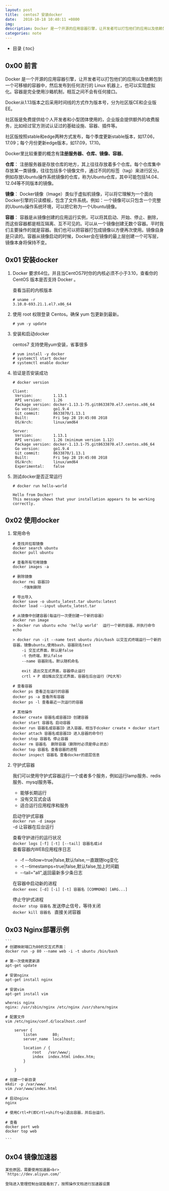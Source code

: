 ```yaml
---
layout: post
title:  centos7 安装docker
date:   2018-10-18 10:40:11 +0800
img:
description: Docker 是一个开源的应用容器引擎，让开发者可以打包他们的应用以及依赖包到一个可移植的容器中，然后发布到任何流行的 Linux 机器上，也可以实现虚拟化。容器是完全使用沙箱机制，相互之间不会有任何接口。
categories: note
---
```


* 目录
{:toc}

## 0x00 前言
Docker 是一个开源的应用容器引擎，让开发者可以打包他们的应用以及依赖包到一个可移植的容器中，然后发布到任何流行的 Linux 机器上，也可以实现虚拟化。容器是完全使用沙箱机制，相互之间不会有任何接口。

Docker从1.13版本之后采用时间线的方式作为版本号，分为社区版CE和企业版EE。

社区版是免费提供给个人开发者和小型团体使用的，企业版会提供额外的收费服务，比如经过官方测试认证过的基础设施、容器、插件等。

社区版按照stable和edge两种方式发布，每个季度更新stable版本，如17.06，17.09；每个月份更新edge版本，如17.09，17.10。

Docker里比较重要的概念有**注册服务器、仓库、镜像、容器**。

**仓库**： 注册服务器是存放仓库的地方，其上往往存放着多个仓库。每个仓库集中存放某一类镜像，往往包括多个镜像文件，通过不同的标签（tag）来进行区分。例如存放Ubuntu操作系统镜像的仓库，称为Ubuntu仓库，其中可能包括14.04、12.04等不同版本的镜像。

**镜像**： Docker镜像（Image）类似于虚拟机镜像，可以将它理解为一个面向Docker引擎的只读模板，包含了文件系统。例如：一个镜像可以只包含一个完整的Ubuntu操作系统环境，可以把它称为一个Ubuntu镜像。

**容器**： 容器是从镜像创建的应用运行实例，可以将其启动、开始、停止、删除，而这些容器都是相互隔离、互不可见的。可以从一个镜像创建无数个容器。平时我们主要操作的就是容器。我们也可以把容器打包成镜像以方便再次使用。镜像自身是只读的。容器从镜像启动的时候，Docker会在镜像的最上层创建一个可写层，镜像本身将保持不变。


## 0x01 安装docker

1. Docker 要求64位。并且当CentOS7时你的内核必须不小于3.10，查看你的CentOS 版本是否支持 Docker 。

    查看当前的内核版本

    ```
    # uname -r
    3.10.0-693.21.1.el7.x86_64
    ```

1. 使用 root 权限登录 Centos。确保 yum 包更新到最新。

   ```
   # yum -y update
   ```
1. 安装和启动docker

    centos7 支持使用yum安装，省事很多

    ```
    # yum install -y docker
    # systemctl start docker
    # systemctl enable docker
    ```
1. 验证是否安装成功
    ```
    # docker version

    Client:
     Version:         1.13.1
     API version:     1.26
     Package version: docker-1.13.1-75.git8633870.el7.centos.x86_64
     Go version:      go1.9.4
     Git commit:      8633870/1.13.1
     Built:           Fri Sep 28 19:45:08 2018
     OS/Arch:         linux/amd64

    Server:
     Version:         1.13.1
     API version:     1.26 (minimum version 1.12)
     Package version: docker-1.13.1-75.git8633870.el7.centos.x86_64
     Go version:      go1.9.4
     Git commit:      8633870/1.13.1
     Built:           Fri Sep 28 19:45:08 2018
     OS/Arch:         linux/amd64
     Experimental:    false
    ```

1. 测试docker是否正常运行
    ```
    # docker run hello-world

    Hello from Docker!
    This message shows that your installation appears to be working correctly.
    ```

## 0x02 使用docker

1. 常用命令

    ```
    # 查找并拉取镜像
    docker search ubuntu
    docker pull ubuntu

    # 查看所有可用镜像
    docker images -a

    # 删除镜像
    docker rmi 容器ID 
        -f强制删除

    # 导出导入
    docker save -o ubuntu_latest.tar ubuntu:latest
    docker load --input ubuntu_latest.tar

    # 从镜像中创建容器(每运行一次便创建一个新的容器)
    docker run image
    > docker run ubuntu echo 'hellp world'  运行一个新的容器，并执行命令echo

    > docker run -it --name test ubuntu /bin/bash 以交互式终端运行一个新的容器，镜像ubuntu,使用bash，容器别名test
        -i 交互式界面，默认是false
        -t 伪终端，默认false
        --name 容器别名，默认随机命名

        exit 退出交互式界面，容器停止运行
        crtl + P 或Q推出交互式界面，容器在后台运行（PQ大写）

    # 查看容器
    docker ps 查看正在运行的容器
    docker ps -a 查看所有容器
    docker ps -l 查看最近一次运行的容器

    # 其他操作
    docker create 容器名或容器ID 创建容器
    docker start 容器名 启动容器
    docker run 容器名或容器ID 进入容器，相当于dcoker create + docker start
    docker attach 容器名或容器ID 进入容器的命令行
    docker stop 容器名 停止容器
    docker rm 容器名  删除容器（删除时必须是停止状态）
    docker top 容器名 查看容器的进程
    docker inspect 容器名 查看docker的底层信息

    ```
2. 守护式容器

    我们可以使用守护式容器运行一个或者多个服务，例如运行lamp服务、redis服务、mysql服务等。

    - 能够长期运行
    - 没有交互式会话
    - 适合运行应用程序和服务

    启动守护式容器<br>
    `docker run -d image`<br>
    -d 让容器在后台运行

    查看守护进行的运行状况<br>
    `docker logs [-f] [-t] [--tail] 容器名或id`<br>
    查看容器内WEB应用程序日志
    - -f --follow=true|false,默认false,一直跟随log变化
    - -t --timestamps=true|false,默认false,加上时间戳
    - --tail="all",返回最新多少条日志

    在容器中启动新的进程<br>
    `docker exec [-d] [-i] [-t] 容器名 [COMMOND] [ARG...]`

    停止守护式进程<br>
    `docker stop 容器名`      发送停止信号，等待关闭<br>
    `docker kill 容器名 `     直接关闭容器

## 0x03 Nginx部署示例
    ```
    # 创建映射端口为80的交互式界面：
    docker run -p 80 --name web -i -t ubuntu /bin/bash

    # 第一次使用更新源
    apt-get update
    
    # 安装nginx
    apt-get install nginx
    
    # 安装vim
    apt-get install vim
    
    whereis nginx
    nginx: /usr/sbin/nginx /etc/nginx /usr/share/nginx
    
    # 配置文件
    vim /etc/nginx/conf.d/localhost.conf

        server {
            listen       80;
            server_name  localhost;

            location / {
                root   /var/www/; 
                index  index.html index.htm;
            }   

        }
    
    # 创建一个新目录
    mkdir -p /var/www/
    vim /var/www/index.html

    # 启动nginx
    nginx

    # 使用Crtl+P(即Crtl+shift+p)退出容器，并后台运行。

    # 查看 
    docker port web
    docker top web

    ```
## 0x04 镜像加速器

    某些原因，需要使用加速器<br>
    `https://dev.aliyun.com/`

    登陆进入管理控制台就能看到了，按照操作文档进行加速器设置